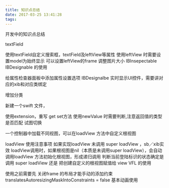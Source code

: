 ```yaml
---
title: 知识点总结
date: 2017-03-25 13:41:28
tags:
---
```


开发中的知识点总结

textField

使用textField自定义搜索框，textField及leftView等属性
使用leftView 时需要设置model为始终显示
可以设置leftView的frame 调整图片大小
IBInsepectable IBDesignable 的使用

给属性检查器面板中添加属性设置选项
IBDesignalbe 实时显示UI控件，需要讲对应的xib和对应类绑定

增加分类

新建一个swift 文件，

使用extension，重写 get set方法
使用newValue 时需要判断,注意返回值的类型是否匹配
试图切换

一个控制器中加载不同视图，可以在loadView 方法中自定义根视图

loadView 使用注意事项
如果实现loadView 未调用 super loadView ，sb／xib实效
loadView调用时，如果根视图是nil（本质是未调用super loadView），会自动调用loadView 方法初始化根视图，形成递归调用
判断当前登陆标识的状态确定是调用 super loadView 还是 把创建自定义的根视图赋值给 view
VFL 的使用

使用之前需要先 关闭frame 的布局才能手动的添加约束 translatesAutoresizingMaskIntoConstraints = false
基本动画使用
